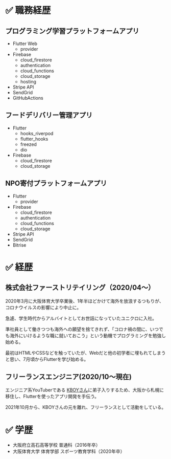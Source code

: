 # ✅ 職務経歴

## プログラミング学習プラットフォームアプリ

- Flutter Web
  - provider
- Firebase
  - cloud_firestore
  - authentication
  - cloud_functions
  - cloud_storage
  - hosting
- Stripe API
- SendGrid
- GitHubActions

## フードデリバリー管理アプリ

- Flutter
  - hooks_riverpod
  - flutter_hooks
  - freezed
  - dio
- Firebase
  - cloud_firestore
  - cloud_storage

## NPO寄付プラットフォームアプリ

- Flutter
  - provider
- Firebase
  - cloud_firestore
  - authentication
  - cloud_functions
  - cloud_storage
- Stripe API
- SendGrid
- Bitrise

# ✅ 経歴

## 株式会社ファーストリテイリング（2020/04〜）

2020年3月に大阪体育大学卒業後、1年半ほどかけて海外を放浪するつもりが、コロナウイルスの影響により中止に。

急遽、学生時代からアルバイトとしてお世話になっていたユニクロに入社。

準社員として働きつつも海外への願望を捨てきれず、「コロナ禍の間に、いつでも海外にいけるような職に就いておこう」という動機でプログラミングを勉強し始める。

最初はHTMLやCSSなどを触っていたが、Webだと他の初学者に埋もれてしまうと思い、7月頃からFlutterを学び始める。

## フリーランスエンジニア(2020/10〜現在)

エンジニア系YouTuberである [KBOYさん](https://github.com/kboy-silvergym)に弟子入りするため、大阪から札幌に移住し、Flutterを使ったアプリ開発を手伝う。

2021年10月から、KBOYさんの元を離れ、フリーランスとして活動をしている。


# ✅ 学歴

- 大阪府立高石高等学校 普通科（2016年卒）
- 大阪体育大学 体育学部 スポーツ教育学科（2020年卒）

